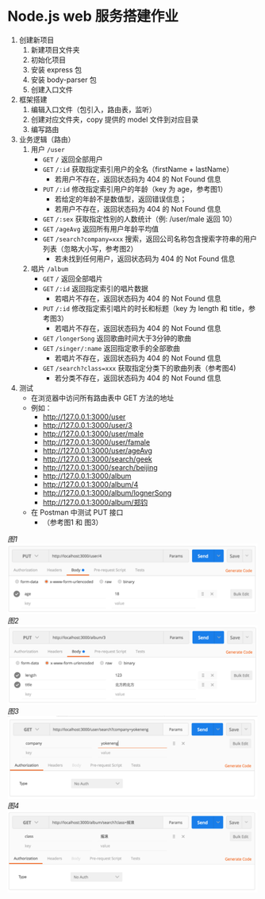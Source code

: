 # Node.js web 服务搭建作业

1. 创建新项目
    1. 新建项目文件夹
    1. 初始化项目
    1. 安装 express 包
    1. 安装 body-parser 包
    1. 创建入口文件
1. 框架搭建
    1. 编辑入口文件（包引入，路由表，监听）
    1. 创建对应文件夹，copy 提供的 model 文件到对应目录
    1. 编写路由
1. 业务逻辑（路由）
    1. 用户 `/user`
        - `GET`      `/`                       返回全部用户
        - `GET`      `/:id`                    获取指定索引用户的全名（firstName + lastName）
            - 若用户不存在，返回状态码为 404 的 Not Found 信息
        - `PUT`      `/:id`                    修改指定索引用户的年龄（key 为 age，参考图1）
            - 若给定的年龄不是数值型，返回错误信息；
            - 若用户不存在，返回状态码为 404 的 Not Found 信息
        - `GET`      `/:sex`                   获取指定性别的人数统计（例: /user/male 返回 10）
        - `GET`      `/ageAvg`                 返回所有用户年龄平均值
        - `GET`      `/search?company=xxx`     搜索，返回公司名称包含搜索字符串的用户列表（忽略大小写，参考图2）
            - 若未找到任何用户，返回状态码为 404 的 Not Found 信息
    1. 唱片 `/album`
        - `GET`      `/`                       返回全部唱片
        - `GET`      `/:id`                    返回指定索引的唱片数据
            - 若唱片不存在，返回状态码为 404 的 Not Found 信息
        - `PUT`      `/:id`                    修改指定索引唱片的时长和标题（key 为 length 和 title，参考图3）
            - 若唱片不存在，返回状态码为 404 的 Not Found 信息
        - `GET`      `/longerSong`             返回歌曲时间大于3分钟的歌曲
        - `GET`      `/singer/:name`           返回指定歌手的全部歌曲
            - 若唱片不存在，返回状态码为 404 的 Not Found 信息
        - `GET`      `/search?class=xxx`       获取指定分类下的歌曲列表（参考图4)
            - 若分类不存在，返回状态码为 404 的 Not Found 信息
1. 测试
    - 在浏览器中访问所有路由表中 GET 方法的地址
    - 例如：
        - http://127.0.0.1:3000/user
        - http://127.0.0.1:3000/user/3
        - http://127.0.0.1:3000/user/male
        - http://127.0.0.1:3000/user/famale
        - http://127.0.0.1:3000/user/ageAvg
        - http://127.0.0.1:3000/search/geek
        - http://127.0.0.1:3000/search/beijing
        - http://127.0.0.1:3000/album
        - http://127.0.0.1:3000/album/4
        - http://127.0.0.1:3000/album/lognerSong
        - http://127.0.0.1:3000/album/郑钧
    - 在 Postman 中测试 PUT 接口
        - （参考图1 和 图3）

_图1_
![图1](images/user-put.png)
_图2_
![图2](images/album-put.png)
_图3_
![图3](images/user-search.png)
_图4_
![图4](images/album-search.png)
